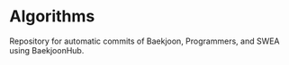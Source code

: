 # Algorithms
Repository for automatic commits of Baekjoon, Programmers, and SWEA using BaekjoonHub.
